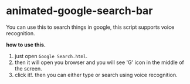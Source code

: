 # animated-google-search-bar
You can use this to search things in google, this script supports voice recognition.

**how to use this.**

1. just open `Google Search.html`.
2. then it will open you browser and you will see 'G' icon in the middle of the screen.
3. click it!. then you can either type or search using voice recognition.
